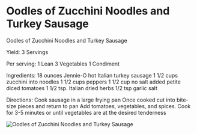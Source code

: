 # Oodles of Zucchini Noodles and Turkey Sausage

Oodles of Zucchini Noodles and Turkey Sausage

Yield:
3 Servings

Per serving:
1 Lean
3 Vegetables
1 Condiment

Ingredients:
18 ounces Jennie-O hot Italian turkey sausage
1 1/2 cups zucchini into noodles
1 1/2 cups peppers
1 1/2 cup no salt added petite diced tomatoes
1 1/2 tsp. Italian dried herbs
1/2 tsp garlic salt

Directions:
Cook sausage in a large frying pan
Once cooked cut into bite-size pieces and return to pan
Add tomatoes, vegetables, and spices. Cook for 3-5 minutes or until vegetables are at the desired tenderness

![Oodles of Zucchini Noodles and Turkey Sausage](/images/Oodles%20of%20Zucchini%20Noodles%20and%20Turkey%20Sausage.png)


